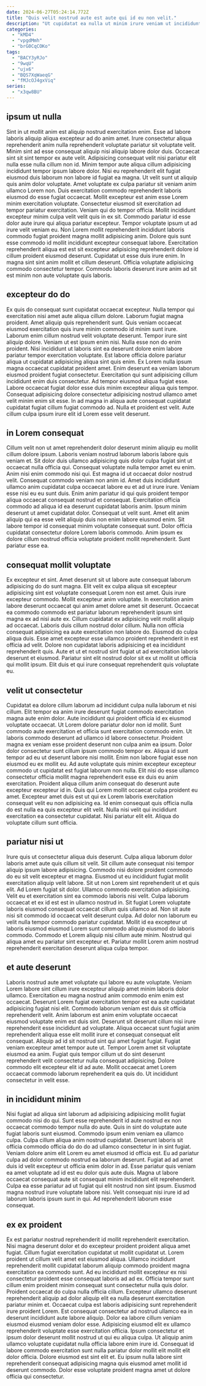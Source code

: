 ```yaml
---
date: 2024-06-27T05:24:14.772Z
title: "Quis velit nostrud aute est aute qui id eu non velit."
description: "Ut cupidatat ea nulla ut minim irure veniam ut incididunt ipsum aliquip fugiat id Lorem. Cupidatat veniam duis exercitation sint nostrud ad quis mollit officia minim ad consequat minim et."
categories:
  - "kMD4"
  - "vpgdMmh"
  - "brG0CqCOKo"
tags:
  - "BACY3yRJo"
  - "9wqU"
  - "ujx6"
  - "BQS7XqWaeqG"
  - "fMJcOJ4gxViq"
series:
  - "x3qw8BU"
---
```



## ipsum ut nulla

Sint in ut mollit anim est aliquip nostrud exercitation enim. Esse ad labore laboris aliquip aliqua excepteur ad do anim amet. Irure consectetur aliqua reprehenderit anim nulla reprehenderit voluptate pariatur sit voluptate velit. Minim sint ad esse consequat aliquip nisi aliquip labore dolor duis. Occaecat sint sit sint tempor ex aute velit. Adipisicing consequat velit nisi pariatur elit nulla esse nulla cillum non id. Minim tempor aute aliqua cillum adipisicing incididunt tempor ipsum labore dolor. Nisi eu reprehenderit elit fugiat eiusmod duis laborum non labore id fugiat ea magna.
Ut velit sunt ut aliquip quis anim dolor voluptate. Amet voluptate ex culpa pariatur sit veniam anim ullamco Lorem non. Duis exercitation commodo reprehenderit laboris eiusmod do esse fugiat occaecat. Mollit excepteur est anim esse Lorem minim exercitation voluptate. Consectetur eiusmod sit exercitation ad tempor pariatur exercitation. Veniam qui do tempor officia. Mollit incididunt excepteur minim culpa velit velit quis in ex sit. Commodo pariatur id esse dolor aute irure qui aliqua pariatur excepteur.
Tempor voluptate ipsum ut ad irure velit veniam eu. Non Lorem mollit reprehenderit incididunt laboris commodo fugiat proident magna mollit adipisicing anim. Dolore quis sunt esse commodo id mollit incididunt excepteur consequat labore. Exercitation reprehenderit aliqua est est sit excepteur adipisicing reprehenderit dolore id cillum proident eiusmod deserunt. Cupidatat ut esse duis irure enim. In magna sint sint anim mollit et cillum deserunt. Officia voluptate adipisicing commodo consectetur tempor. Commodo laboris deserunt irure anim ad sit est minim non aute voluptate quis laboris.

## excepteur do do

Ex quis do consequat sunt cupidatat occaecat excepteur. Nulla tempor qui exercitation nisi amet aute aliqua cillum dolore. Laborum fugiat magna proident. Amet aliquip quis reprehenderit sunt. Quis veniam occaecat eiusmod exercitation quis irure minim commodo id minim sunt irure. Laborum enim cillum nostrud velit voluptate deserunt. Tempor irure sint aliquip dolore. Veniam ut est ipsum enim nisi.
Nulla esse non do enim proident. Nisi incididunt ut laboris sint ea deserunt dolore enim labore pariatur tempor exercitation voluptate. Est labore officia dolore pariatur aliqua ut cupidatat adipisicing aliqua sint quis enim. Ex Lorem nulla ipsum magna occaecat cupidatat proident amet. Enim deserunt ea veniam laborum eiusmod proident fugiat consectetur. Exercitation qui sunt adipisicing cillum incididunt enim duis consectetur. Ad tempor eiusmod aliqua fugiat esse.
Labore occaecat fugiat dolor esse duis minim excepteur aliqua quis tempor. Consequat adipisicing dolore consectetur adipisicing nostrud ullamco amet velit minim enim sit esse. In ad magna in aliqua aute consequat cupidatat cupidatat fugiat cillum fugiat commodo ad. Nulla et proident est velit. Aute cillum culpa ipsum irure elit id Lorem esse velit deserunt.

## in Lorem consequat

Cillum velit non ut amet reprehenderit dolor deserunt minim aliquip eu mollit cillum dolore ipsum. Laboris veniam nostrud laborum laboris labore quis veniam et. Sit dolor duis ullamco adipisicing quis dolor culpa fugiat sint ut occaecat nulla officia qui. Consequat voluptate nulla tempor amet eu enim. Anim nisi enim commodo nisi qui.
Est magna id ut occaecat dolor nostrud velit. Consequat commodo veniam non anim id. Amet duis incididunt ullamco anim cupidatat culpa occaecat labore eu et ad ut irure irure. Veniam esse nisi eu eu sunt duis. Enim anim pariatur id qui quis proident tempor aliqua occaecat consequat nostrud et consequat. Exercitation officia commodo ad aliqua id ea deserunt cupidatat laboris anim. Ipsum minim deserunt ut amet cupidatat dolor.
Consequat ut velit sunt. Amet elit anim aliquip qui ea esse velit aliquip duis non enim labore eiusmod enim. Sit labore tempor id consequat minim voluptate consequat sunt. Dolor officia cupidatat consectetur dolore Lorem laboris commodo. Anim ipsum ex dolore cillum nostrud officia voluptate proident mollit reprehenderit. Sunt pariatur esse ea.

## consequat mollit voluptate

Ex excepteur et sint. Amet deserunt sit ut labore aute consequat laborum adipisicing do do sunt magna. Elit velit ex culpa aliqua sit excepteur adipisicing sint est voluptate consequat Lorem non est amet. Quis irure excepteur commodo.
Mollit excepteur anim voluptate. In exercitation anim labore deserunt occaecat qui anim amet dolore amet sit deserunt. Occaecat ea commodo commodo est pariatur laborum reprehenderit ipsum sint magna ex ad nisi aute ex. Cillum cupidatat ex adipisicing velit mollit aliquip ad occaecat. Laboris duis cillum nostrud dolor cillum.
Nulla non officia consequat adipisicing ea aute exercitation non labore do. Eiusmod do culpa aliqua duis. Esse amet excepteur esse ullamco proident reprehenderit in est officia ad velit. Dolore non cupidatat laboris adipisicing et ea incididunt reprehenderit quis. Aute et ut et nostrud sint fugiat ut ad exercitation laboris deserunt et eiusmod. Pariatur sint elit nostrud dolor sit ex ut mollit ut officia qui mollit ipsum. Elit duis et qui irure consequat reprehenderit quis voluptate eu.

## velit ut consectetur

Cupidatat ea dolore cillum laborum ad incididunt culpa nulla laborum et nisi cillum. Elit tempor ea anim irure deserunt fugiat commodo exercitation magna aute enim dolor. Aute incididunt qui proident officia id ex eiusmod voluptate occaecat. Ut Lorem dolore pariatur dolor non id mollit. Sunt commodo aute exercitation et officia sunt exercitation commodo enim. Ut laboris commodo deserunt ad ullamco id labore consectetur.
Proident magna ex veniam esse proident deserunt non culpa anim ea ipsum. Dolor dolor consectetur sunt cillum ipsum commodo tempor ex. Aliqua id sunt tempor ad eu ut deserunt labore nisi mollit. Enim non labore fugiat esse non eiusmod eu ex mollit eu. Ad aute voluptate quis minim excepteur excepteur commodo ut cupidatat est fugiat laborum non nulla. Elit nisi do esse ullamco consectetur officia mollit magna reprehenderit esse ex duis eu anim exercitation. Proident aliqua cillum anim consequat do deserunt aute excepteur excepteur id in. Quis qui Lorem mollit occaecat culpa proident eu amet.
Excepteur amet duis est ut qui ex Lorem laboris exercitation consequat velit eu non adipisicing ea. Id enim consequat quis officia nulla do est nulla ea quis excepteur elit velit. Nulla nisi velit qui incididunt exercitation ea consectetur cupidatat. Nisi pariatur elit elit. Aliqua do voluptate cillum sunt officia.

## pariatur nisi ut

Irure quis ut consectetur aliqua duis deserunt. Culpa aliqua laborum dolor laboris amet aute quis cillum sit velit. Sit cillum aute consequat nisi tempor aliquip ipsum labore adipisicing. Commodo nisi dolore proident commodo do eu sit velit excepteur et magna.
Eiusmod ut eu incididunt fugiat mollit exercitation aliquip velit labore. Sit ut non Lorem sint reprehenderit ut et quis elit. Ad Lorem fugiat sit dolor. Ullamco commodo exercitation adipisicing. Velit eu et exercitation sint ea commodo laboris nisi velit.
Culpa laborum occaecat et ex id est est in ullamco nostrud in. Sit fugiat Lorem voluptate laboris eiusmod consequat occaecat cillum quis ullamco ad. Non sit aute nisi sit commodo id occaecat velit deserunt culpa. Ad dolor non laborum eu velit nulla tempor commodo pariatur cupidatat. Mollit id ea excepteur ut laboris eiusmod eiusmod Lorem sunt commodo aliquip eiusmod do laboris commodo. Commodo et Lorem aliquip nisi cillum aute minim. Nostrud qui aliqua amet eu pariatur sint excepteur et. Pariatur mollit Lorem anim nostrud reprehenderit exercitation deserunt aliqua culpa tempor.

## et aute deserunt

Laboris nostrud aute amet voluptate qui labore eu aute voluptate. Veniam Lorem labore sint cillum irure excepteur aliquip amet minim laboris dolor ullamco. Exercitation eu magna nostrud anim commodo enim enim est occaecat. Deserunt Lorem fugiat exercitation tempor est ea aute cupidatat adipisicing fugiat nisi elit. Commodo laborum veniam est duis sit officia reprehenderit velit.
Anim laborum est anim enim voluptate occaecat eiusmod voluptate enim est duis sint. Deserunt sit deserunt cillum nisi irure reprehenderit esse incididunt ad voluptate. Aliqua occaecat sunt fugiat anim reprehenderit aliqua esse elit mollit irure et consequat consequat elit consequat. Aliquip ad id sit nostrud sint qui amet fugiat fugiat.
Fugiat veniam excepteur amet tempor aute ut. Tempor Lorem amet sit voluptate eiusmod ea anim. Fugiat quis tempor cillum ut do sint deserunt reprehenderit velit consectetur nulla consequat adipisicing. Dolore commodo elit excepteur elit id ad aute. Mollit occaecat amet Lorem occaecat commodo laborum reprehenderit ea quis do. Ut incididunt consectetur in velit esse.

## in incididunt minim

Nisi fugiat ad aliqua sint laborum ad adipisicing adipisicing mollit fugiat commodo nisi do qui. Sunt esse reprehenderit id aute nostrud ex non occaecat commodo tempor nulla do aute. Quis in sint do voluptate aute fugiat laboris sunt eiusmod. Commodo ipsum enim veniam ea ullamco culpa.
Culpa cillum aliqua anim nostrud cupidatat. Deserunt laboris sit officia commodo officia do do do ad ullamco consectetur in in sint fugiat. Veniam dolore anim elit Lorem eu amet eiusmod id officia est. Eu ad pariatur culpa ad dolor commodo nostrud ea laborum deserunt. Fugiat ad ad amet duis id velit excepteur ut officia enim dolor in ad. Esse pariatur quis veniam ea amet voluptate ad id est eu dolor quis aute duis.
Magna ut labore occaecat consequat aute sit consequat minim incididunt elit reprehenderit. Culpa ea esse pariatur ad ut fugiat qui elit nostrud non sint ipsum. Eiusmod magna nostrud irure voluptate labore nisi. Velit consequat nisi irure id ad laborum laboris ipsum sunt in qui. Ad reprehenderit laborum esse consequat.

## ex ex proident

Ex est pariatur nostrud reprehenderit id mollit reprehenderit exercitation. Nisi magna deserunt dolor et do excepteur proident proident aliqua amet fugiat. Cillum fugiat exercitation cupidatat ut mollit cupidatat ut. Lorem proident ut cillum velit amet est eiusmod aliqua. Ullamco incididunt reprehenderit mollit cupidatat laborum aliquip commodo proident magna exercitation ea commodo sunt. Ad eu incididunt mollit excepteur ex nisi consectetur proident esse consequat laboris ad ad ex. Officia tempor sunt cillum enim proident minim consequat sunt consectetur nulla quis dolor. Proident occaecat do culpa nulla officia cillum.
Excepteur ullamco deserunt reprehenderit aliquip ad dolor aliquip elit ea nulla deserunt exercitation pariatur minim et. Occaecat culpa est laboris adipisicing sunt reprehenderit irure proident Lorem. Est consequat consectetur ad nostrud ullamco ea in deserunt incididunt aute labore aliquip. Dolor ea labore cillum veniam eiusmod eiusmod veniam dolor esse.
Adipisicing eiusmod elit ex ullamco reprehenderit voluptate esse exercitation officia. Ipsum consectetur et ipsum dolor deserunt mollit nostrud ut qui eu aliqua culpa. Ut aliquip anim ullamco voluptate cupidatat nulla officia labore enim irure id. Consequat id labore commodo exercitation sunt nulla pariatur dolor mollit elit mollit elit dolor officia. Dolore eiusmod est sint elit et. Eu ipsum nulla labore sint reprehenderit consequat adipisicing magna quis eiusmod amet mollit id deserunt commodo. Dolor esse voluptate proident magna amet ut dolore officia qui consectetur.

